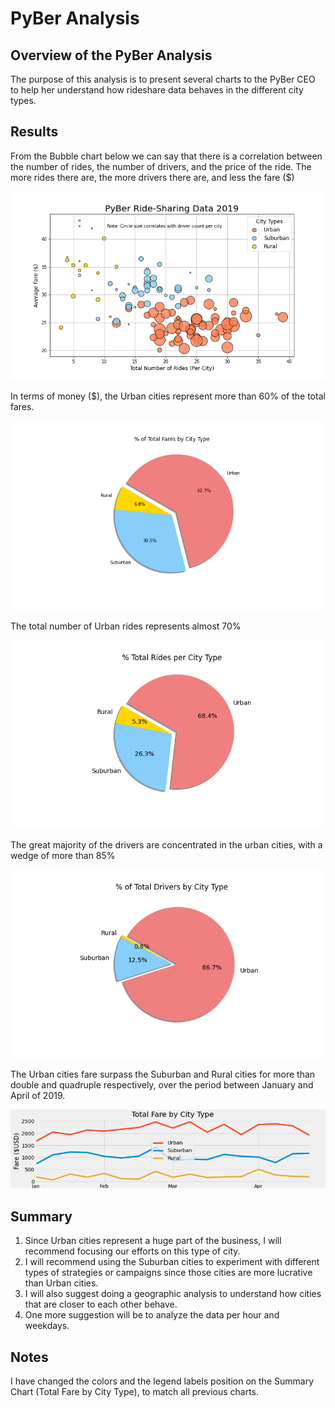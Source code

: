 # PyBer Analysis

## Overview of the PyBer Analysis
The purpose of this analysis is to present several charts to the PyBer CEO to help her understand how rideshare data behaves in the different city types.

## Results

From the Bubble chart below we can say that there is a correlation between the number of rides, the number of drivers, and the price of the ride. The more rides there are, the more drivers there are, and less the fare ($)


<img src="https://github.com/juliomeza/PyBer_Analysis/blob/main/analysis/Fig1.png">

In terms of money ($), the Urban cities represent more than 60% of the total fares.

<img src="https://github.com/juliomeza/PyBer_Analysis/blob/main/analysis/Fig5.png">

The total number of Urban rides represents almost 70%

<img src="https://github.com/juliomeza/PyBer_Analysis/blob/main/analysis/Fig6.png">

The great majority of the drivers are concentrated in the urban cities, with a wedge of more than 85%

<img src="https://github.com/juliomeza/PyBer_Analysis/blob/main/analysis/Fig7.png">

The Urban cities fare surpass the Suburban and Rural cities for more than double and quadruple respectively, over the period between January and April of 2019.

<img src="https://github.com/juliomeza/PyBer_Analysis/blob/main/analysis/PyBer_fare_summary.png">


## Summary
1. Since Urban cities represent a huge part of the business, I will recommend focusing our efforts on this type of city.
2. I will recommend using the Suburban cities to experiment with different types of strategies or campaigns since those cities are more lucrative than Urban cities.
3. I will also suggest doing a geographic analysis to understand how cities that are closer to each other behave.
4. One more suggestion will be to analyze the data per hour and weekdays.

## Notes
I have changed the colors and the legend labels position on the Summary Chart (Total Fare by City Type), to match all previous charts.